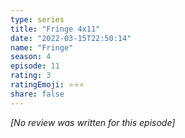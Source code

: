 ```yaml
---
type: series
title: "Fringe 4x11"
date: "2022-03-15T22:50:14"
name: "Fringe"
season: 4
episode: 11
rating: 3
ratingEmoji: ⭐️⭐️⭐️
share: false
---
```


*[No review was written for this episode]*
